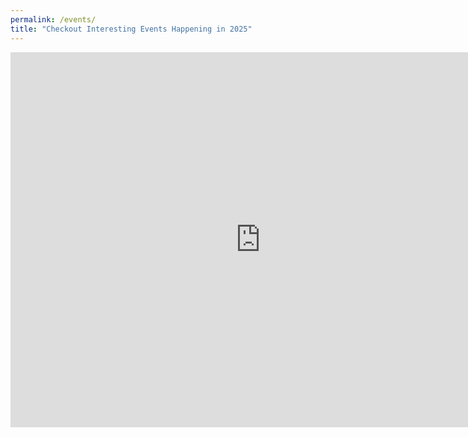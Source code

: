 ```yaml
---
permalink: /events/
title: "Checkout Interesting Events Happening in 2025"
---
```

<div class="responsiveCal">
<iframe src="https://calendar.google.com/calendar/embed?src=ace10efb889d856dba966f4a987a284cf2a95e3dd663923ea6fe14641030f6da%40group.calendar.google.com&amp;ctz=Asia%2FKolkata" style="border: 0" width="800" height="600" frameborder="0" scrolling="no"></iframe>
</div>
